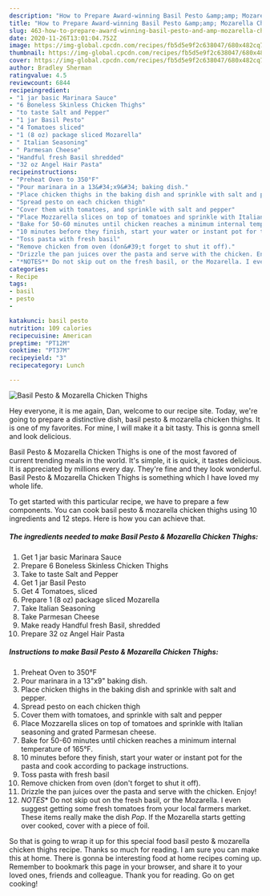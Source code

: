 ```yaml
---
description: "How to Prepare Award-winning Basil Pesto &amp;amp; Mozarella Chicken Thighs"
title: "How to Prepare Award-winning Basil Pesto &amp;amp; Mozarella Chicken Thighs"
slug: 463-how-to-prepare-award-winning-basil-pesto-and-amp-mozarella-chicken-thighs
date: 2020-11-26T13:01:04.752Z
image: https://img-global.cpcdn.com/recipes/fb5d5e9f2c638047/680x482cq70/basil-pesto-mozarella-chicken-thighs-recipe-main-photo.jpg
thumbnail: https://img-global.cpcdn.com/recipes/fb5d5e9f2c638047/680x482cq70/basil-pesto-mozarella-chicken-thighs-recipe-main-photo.jpg
cover: https://img-global.cpcdn.com/recipes/fb5d5e9f2c638047/680x482cq70/basil-pesto-mozarella-chicken-thighs-recipe-main-photo.jpg
author: Bradley Sherman
ratingvalue: 4.5
reviewcount: 6844
recipeingredient:
- "1 jar basic Marinara Sauce"
- "6 Boneless Skinless Chicken Thighs"
- "to taste Salt and Pepper"
- "1 jar Basil Pesto"
- "4 Tomatoes sliced"
- "1 (8 oz) package sliced Mozarella"
- " Italian Seasoning"
- " Parmesan Cheese"
- "Handful fresh Basil shredded"
- "32 oz Angel Hair Pasta"
recipeinstructions:
- "Preheat Oven to 350°F"
- "Pour marinara in a 13&#34;x9&#34; baking dish."
- "Place chicken thighs in the baking dish and sprinkle with salt and pepper."
- "Spread pesto on each chicken thigh"
- "Cover them with tomatoes, and sprinkle with salt and pepper"
- "Place Mozzarella slices on top of tomatoes and sprinkle with Italian seasoning and grated Parmesan cheese."
- "Bake for 50-60 minutes until chicken reaches a minimum internal temperature of 165°F."
- "10 minutes before they finish, start your water or instant pot for the pasta and cook according to package instructions."
- "Toss pasta with fresh basil"
- "Remove chicken from oven (don&#39;t forget to shut it off)."
- "Drizzle the pan juices over the pasta and serve with the chicken. Enjoy!"
- "*NOTES** Do not skip out on the fresh basil, or the Mozarella. I even suggest getting some fresh tomatoes from your local farmers market. These items really make the dish *Pop*. If the Mozarella starts getting over cooked, cover with a piece of foil."
categories:
- Recipe
tags:
- basil
- pesto
- 

katakunci: basil pesto  
nutrition: 109 calories
recipecuisine: American
preptime: "PT12M"
cooktime: "PT37M"
recipeyield: "3"
recipecategory: Lunch

---
```



![Basil Pesto &amp; Mozarella Chicken Thighs](https://img-global.cpcdn.com/recipes/fb5d5e9f2c638047/680x482cq70/basil-pesto-mozarella-chicken-thighs-recipe-main-photo.jpg)

Hey everyone, it is me again, Dan, welcome to our recipe site. Today, we're going to prepare a distinctive dish, basil pesto &amp; mozarella chicken thighs. It is one of my favorites. For mine, I will make it a bit tasty. This is gonna smell and look delicious.

Basil Pesto &amp; Mozarella Chicken Thighs is one of the most favored of current trending meals in the world. It's simple, it is quick, it tastes delicious. It is appreciated by millions every day. They're fine and they look wonderful. Basil Pesto &amp; Mozarella Chicken Thighs is something which I have loved my whole life.




To get started with this particular recipe, we have to prepare a few components. You can cook basil pesto &amp; mozarella chicken thighs using 10 ingredients and 12 steps. Here is how you can achieve that.

<!--inarticleads1-->

##### The ingredients needed to make Basil Pesto &amp; Mozarella Chicken Thighs:

1. Get 1 jar basic Marinara Sauce
1. Prepare 6 Boneless Skinless Chicken Thighs
1. Take to taste Salt and Pepper
1. Get 1 jar Basil Pesto
1. Get 4 Tomatoes, sliced
1. Prepare 1 (8 oz) package sliced Mozarella
1. Take  Italian Seasoning
1. Take  Parmesan Cheese
1. Make ready Handful fresh Basil, shredded
1. Prepare 32 oz Angel Hair Pasta




<!--inarticleads2-->

##### Instructions to make Basil Pesto &amp; Mozarella Chicken Thighs:

1. Preheat Oven to 350°F
1. Pour marinara in a 13&#34;x9&#34; baking dish.
1. Place chicken thighs in the baking dish and sprinkle with salt and pepper.
1. Spread pesto on each chicken thigh
1. Cover them with tomatoes, and sprinkle with salt and pepper
1. Place Mozzarella slices on top of tomatoes and sprinkle with Italian seasoning and grated Parmesan cheese.
1. Bake for 50-60 minutes until chicken reaches a minimum internal temperature of 165°F.
1. 10 minutes before they finish, start your water or instant pot for the pasta and cook according to package instructions.
1. Toss pasta with fresh basil
1. Remove chicken from oven (don&#39;t forget to shut it off).
1. Drizzle the pan juices over the pasta and serve with the chicken. Enjoy!
1. *NOTES** Do not skip out on the fresh basil, or the Mozarella. I even suggest getting some fresh tomatoes from your local farmers market. These items really make the dish *Pop*. If the Mozarella starts getting over cooked, cover with a piece of foil.




So that is going to wrap it up for this special food basil pesto &amp; mozarella chicken thighs recipe. Thanks so much for reading. I am sure you can make this at home. There is gonna be interesting food at home recipes coming up. Remember to bookmark this page in your browser, and share it to your loved ones, friends and colleague. Thank you for reading. Go on get cooking!
